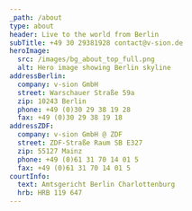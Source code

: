 ```yaml
---
_path: /about
type: about
header: Live to the world from Berlin
subTitle: +49 30 29381928 contact@v-sion.de
heroImage:
  src: /images/bg_about_top_full.png
  alt: Hero image showing Berlin skyline
addressBerlin:
  company: v-sion GmbH
  street: Warschauer Straße 59a
  zip: 10243 Berlin
  phone: +49 (0)30 29 38 19 28
  fax: +49 (0)30 29 38 19 18
addressZDF:
  company: v-sion GmbH @ ZDF
  street: ZDF-Straße Raum SB E327
  zip: 55127 Mainz
  phone: +49 (0)61 31 70 14 01 5
  fax: +49 (0)61 31 70 14 01 5
courtInfo:
  text: Amtsgericht Berlin Charlottenburg
  hrb: HRB 119 647
---
```

